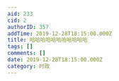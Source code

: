 ```yaml
---
aid: 233
cid: 2
authorID: 357
addTime: 2019-12-28T18:15:00.000Z
title: 哈哈哈哈哈哈哈哈哈哈哈
tags: []
comments: []
date: 2019-12-28T18:15:00.000Z
category: 时政
---
```




